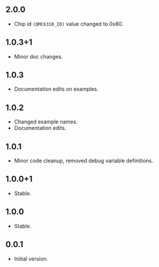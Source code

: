 <!-- QMC6310_Unified -->

## 2.0.0

* Chip id `(QMC6310_ID)` value changed to 0x80.

## 1.0.3+1

* Minor doc changes.

## 1.0.3

* Documentation edits on examples.

## 1.0.2

* Changed example names.
* Documentation edits.

## 1.0.1

* Minor code cleanup, removed debug variable definitions.

## 1.0.0+1

* Stable.

## 1.0.0

* Stable.

## 0.0.1

* Initial version.